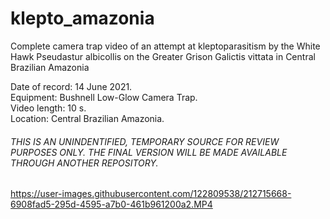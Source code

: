 # klepto_amazonia
Complete camera trap video of an attempt at kleptoparasitism by the White Hawk Pseudastur albicollis on the Greater Grison Galictis vittata in Central Brazilian Amazonia

Date of record: 14 June 2021.<br/>
Equipment: Bushnell Low-Glow Camera Trap.<br/>
Video length: 10 s.<br/>
Location: Central Brazilian Amazonia.<br/>

###### THIS IS AN UNINDENTIFIED, TEMPORARY SOURCE FOR REVIEW PURPOSES ONLY. THE FINAL VERSION WILL BE MADE AVAILABLE THROUGH ANOTHER REPOSITORY.



https://user-images.githubusercontent.com/122809538/212715668-6908fad5-295d-4595-a7b0-461b961200a2.MP4

